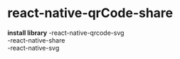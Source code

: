 # react-native-qrCode-share

**install library**
-react-native-qrcode-svg  
-react-native-share  
-react-native-svg
